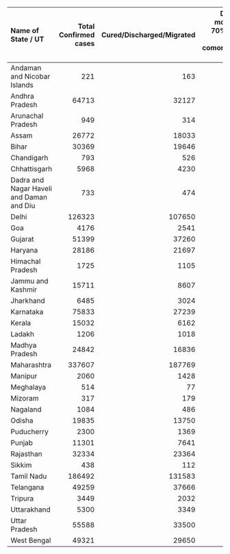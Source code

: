 | Name of State / UT                       |   Total Confirmed cases |   Cured/Discharged/Migrated |   Deaths ( more than 70% cases due to comorbidities ) |
|:-----------------------------------------|------------------------:|----------------------------:|------------------------------------------------------:|
| Andaman and Nicobar Islands              |                     221 |                         163 |                                                     0 |
| Andhra Pradesh                           |                   64713 |                       32127 |                                                   823 |
| Arunachal Pradesh                        |                     949 |                         314 |                                                     3 |
| Assam                                    |                   26772 |                       18033 |                                                    64 |
| Bihar                                    |                   30369 |                       19646 |                                                   217 |
| Chandigarh                               |                     793 |                         526 |                                                    13 |
| Chhattisgarh                             |                    5968 |                        4230 |                                                    29 |
| Dadra and Nagar Haveli and Daman and Diu |                     733 |                         474 |                                                     2 |
| Delhi                                    |                  126323 |                      107650 |                                                  3719 |
| Goa                                      |                    4176 |                        2541 |                                                    28 |
| Gujarat                                  |                   51399 |                       37260 |                                                  2224 |
| Haryana                                  |                   28186 |                       21697 |                                                   372 |
| Himachal Pradesh                         |                    1725 |                        1105 |                                                    11 |
| Jammu and Kashmir                        |                   15711 |                        8607 |                                                   273 |
| Jharkhand                                |                    6485 |                        3024 |                                                    64 |
| Karnataka                                |                   75833 |                       27239 |                                                  1519 |
| Kerala                                   |                   15032 |                        6162 |                                                    45 |
| Ladakh                                   |                    1206 |                        1018 |                                                     2 |
| Madhya Pradesh                           |                   24842 |                       16836 |                                                   770 |
| Maharashtra                              |                  337607 |                      187769 |                                                 12556 |
| Manipur                                  |                    2060 |                        1428 |                                                     0 |
| Meghalaya                                |                     514 |                          77 |                                                     4 |
| Mizoram                                  |                     317 |                         179 |                                                     0 |
| Nagaland                                 |                    1084 |                         486 |                                                     0 |
| Odisha                                   |                   19835 |                       13750 |                                                   108 |
| Puducherry                               |                    2300 |                        1369 |                                                    31 |
| Punjab                                   |                   11301 |                        7641 |                                                   269 |
| Rajasthan                                |                   32334 |                       23364 |                                                   583 |
| Sikkim                                   |                     438 |                         112 |                                                     0 |
| Tamil Nadu                               |                  186492 |                      131583 |                                                  3144 |
| Telangana                                |                   49259 |                       37666 |                                                   438 |
| Tripura                                  |                    3449 |                        2032 |                                                     9 |
| Uttarakhand                              |                    5300 |                        3349 |                                                    57 |
| Uttar Pradesh                            |                   55588 |                       33500 |                                                  1263 |
| West Bengal                              |                   49321 |                       29650 |                                                  1221 |
